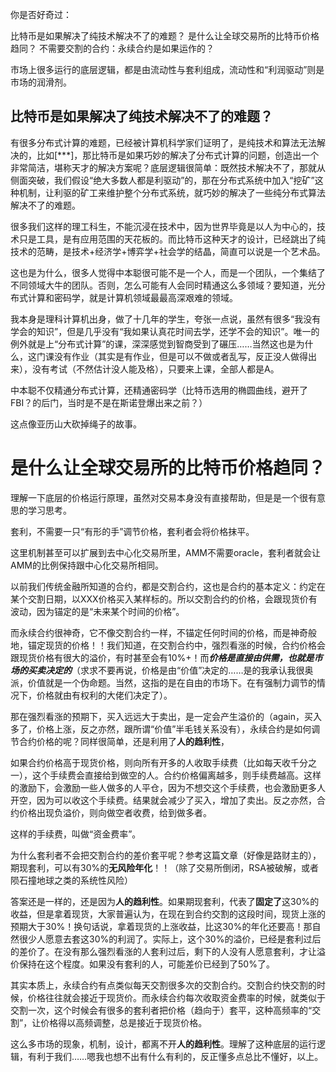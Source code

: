 你是否好奇过：

比特币是如果解决了纯技术解决不了的难题？
是什么让全球交易所的比特币价格趋同？
不需要交割的合约：永续合约是如果运作的？

市场上很多运行的底层逻辑，都是由流动性与套利组成，流动性和“利润驱动”则是市场的润滑剂。

## 比特币是如果解决了纯技术解决不了的难题？
有很多分布式计算的难题，已经被计算机科学家们证明了，是纯技术和算法无法解决的，比如[***]，那比特币是如果巧妙的解决了分布式计算的问题，创造出一个非常简洁，堪称天才的解决方案呢？底层逻辑很简单：既然技术解决不了，那就从侧面突破，我们假设“绝大多数人都是利驱动”的，那在分布式系统中加入“挖矿”这种机制，让利驱的矿工来维护整个分布式系统，就巧妙的解决了一些纯分布式算法解决不了的难题。

很多我们这样的理工科生，不能沉浸在技术中，因为世界毕竟是以人为中心的，技术只是工具，是有应用范围的天花板的。而比特币这种天才的设计，已经跳出了纯技术的范畴，是技术+经济学+博弈学+社会学的结晶，简直可以说是一个艺术品。

这也是为什么，很多人觉得中本聪很可能不是一个人，而是一个团队，一个集结了不同领域大牛的团队。否则，怎么可能有人会同时精通这么多领域？要知道，光分布式计算和密码学，就是计算机领域最最高深艰难的领域。

我本身是理科计算机出身，做了十几年的学生，夸张一点说，虽然有很多“我没有学会的知识”，但是几乎没有“我如果认真花时间去学，还学不会的知识”。唯一的例外就是上“分布式计算”的课，深深感觉到智商受到了碾压……当然这也是为什么，这门课没有作业（其实是有作业，但是可以不做或者乱写，反正没人做得出来），没有考试（不然估计没人能及格），只要来上课，全部人都是A。

中本聪不仅精通分布式计算，还精通密码学（比特币选用的椭圆曲线，避开了FBI？的后门，当时是不是在斯诺登爆出来之前？）

这点像亚历山大砍掉绳子的故事。

# 是什么让全球交易所的比特币价格趋同？
理解一下底层的价格运行原理，虽然对交易本身没有直接帮助，但是是一个很有意思的学习思考。

套利，不需要一只“有形的手”调节价格，套利者会将价格抹平。

这里机制甚至可以扩展到去中心化交易所里，AMM不需要oracle，套利者就会让AMM的比例保持跟中心化交易所相同。

以前我们传统金融所知道的合约，都是交割合约，这也是合约的基本定义：约定在某个交割日期，以XXX价格买入某样标的。所以交割合约的价格，会跟现货价有波动，因为锚定的是“未来某个时间的价格”。

而永续合约很神奇，它不像交割合约一样，不锚定任何时间的价格，而是神奇般地，锚定现货的价格！！我们知道，在交割合约中，强烈看涨的时候，合约价格会跟现货价格有很大的溢价，有时甚至会有10%+！而***价格是直接由供需，也就是市场的买卖决定的***（求求不要再说，价格是由“价值”决定的……是的我承认我很奥派，价值就是一个伪命题。当然，这指的是在自由的市场下。在有强制力调节的情况下，价格就由有权利的大佬们决定了）。

那在强烈看涨的预期下，买入远远大于卖出，是一定会产生溢价的（again，买入多了，价格上涨，反之亦然，跟所谓“价值”半毛钱关系没有），永续合约是如何调节合约价格的呢？同样很简单，还是利用了**人的趋利性**，

如果合约价格高于现货价格，则向所有开多的人收取手续费（比如每天收千分之一），这个手续费会直接给到做空的人。合约价格偏离越多，则手续费越高。这样的激励下，会激励一些人做多的人平仓，因为不想交这个手续费，也会激励更多人开空，因为可以收这个手续费。结果就会减少了买入，增加了卖出。反之亦然，合约价格出现负溢价，则向做空者收费，给到做多者。

这样的手续费，叫做“资金费率”。

为什么套利者不会把交割合约的差价套平呢？参考这篇文章（好像是路财主的），期现套利，可以有30%的**无风险年化**！！（除了交易所倒闭，RSA被破解，或者陨石撞地球之类的系统性风险）

答案还是一样的，还是因为**人的趋利性**。如果期现套利，代表了**固定了**这30%的收益，但是拿着现货，大家普遍认为，在现在到合约交割的这段时间，现货上涨的预期大于30%！换句话说，拿着现货的上涨收益，比这30%的年化还要高！那自然很少人愿意去套这30%的利润了。实际上，这个30%的溢价，已经是套利过后的差价了。在没有那么强烈看涨的人套利过后，剩下的人没有人愿意套利，才让溢价保持在这个程度。如果没有套利的人，可能差价已经到了50%了。

其实本质上，永续合约有点类似每天交割很多次的交割合约。交割合约快交割的时候，价格往往就会接近于现货价。而永续合约每次收取资金费率的时候，就类似于交割一次，这个时候会有很多的套利者把价格（趋向于）套平，这种高频率的“交割”，让价格得以高频调整，总是接近于现货价格。

这么多市场的现象，机制，设计，都离不开**人的趋利性**。理解了这种底层的运行逻辑，有利于我们……嗯我也想不出有什么有利的，反正懂多点总比不懂好，以上。